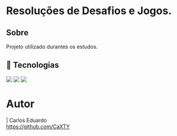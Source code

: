 <h1> Resoluções de Desafios e Jogos.</h1>

<h2> Sobre </h2>
<p> Projeto utilizado durantes os estudos.</p>

## 🚀 Tecnologias
<div>
  <img src="https://img.shields.io/badge/HTML-239120?style=for-the-badge&logo=html5&logoColor=white">
  <img src="https://img.shields.io/badge/CSS-239120?&style=for-the-badge&logo=css3&logoColor=white">
  <img src="https://img.shields.io/badge/JavaScript-F7DF1E?style=for-the-badge&logo=javascript&logoColor=black">
</div>

# Autor
| Carlos Eduardo <br> https://github.com/CaXTY
